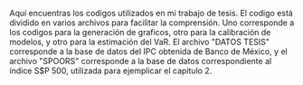 Aquí encuentras los codigos utilizados en mi trabajo de tesis. El codigo está dividido en varios archivos para facilitar la comprensión. Uno corresponde a los codigos para la generación de graficos, otro para la calibración de modelos, y otro para la estimación del VaR. 
El archivo "DATOS TESIS" corresponde a la base de datos del IPC obtenida de Banco de México, y el archivo "SPOORS" corresponde a la base de datos correspondiente al índice S$P 500, utilizada para ejemplicar el capitulo 2.
